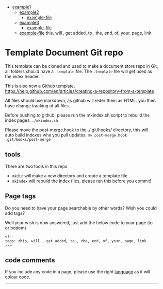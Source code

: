 
- [example1](example1/README.md)
  - [example2](example1/example2)
    - [example-file](example1/example2/example-file.md)
  - [example3](example1/example3)
    - [example-file](example1/example3/example-file.md)
  - [example-file](example1/example-file.md) this, will , get added, to , the, end, of, your, page, link


# Template Document Git repo

This template can be cloned and used to make a document store repo in Git,
all folders should have a `.template` file. The `.template` file will get used as
the index header.

This is also now a Github template, https://help.github.com/en/articles/creating-a-repository-from-a-template

All files should use markdown, as github will reder them as HTML.
you then have change tracking of all files.

Before pushing to github, please run the mkindex.sh script to rebuild the index pages. `./mkindex.sh`

Please move the post-merge.hook to the ./.git/hooks/ directory, this will auto build indexes whe you pull updates. `mv post-merge.hook .git/hooks/post-merge`

## tools

There are two tools in this repo

- `mkdir` will make a new directory and create a template file
- `mkindex` will rebuild the index files, please run this before you commit!

## Page tags

Do you need to have your page searchable by other words?
Wish you could add tags?

Well your wish is now answered, just add the below code to your page (to or bottom)

```
<!--
tags: this, will , get added, to , the, end, of, your, page, link
-->
```

## code comments

If you include any code in a page, please use the right [language](https://github.com/github/linguist/blob/master/lib/linguist/languages.yml) as it will colour code.

----
